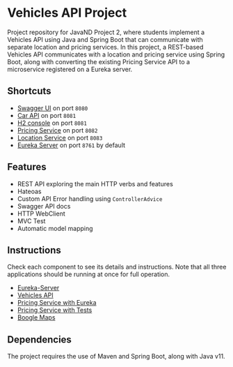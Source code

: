 # Vehicles API Project

Project repository for JavaND Project 2, where students implement a Vehicles API using Java and Spring Boot that can 
communicate with separate location and pricing services. 
In this project, a REST-based Vehicles API communicates with a location and pricing service using Spring Boot, 
along with converting the existing Pricing Service API to a microservice registered on a Eureka server.

## Shortcuts

- [Swagger UI](http://localhost:8080/swagger-ui.html) on port `8080`
- [Car API](http://localhost:8081) on port `8081`
- [H2 console](http://localhost:8081/h2) on port `8081` 
- [Pricing Service](http://localhost:8082) on port `8082`
- [Location Service](http://localhost:8083) on port `8083`
- [Eureka Server](http://localhost:8761) on port `8761` by default

## Features

- REST API exploring the main HTTP verbs and features
- Hateoas
- Custom API Error handling using `ControllerAdvice`
- Swagger API docs
- HTTP WebClient
- MVC Test
- Automatic model mapping

## Instructions

Check each component to see its details and instructions. Note that all three applications
should be running at once for full operation.

- [Eureka-Server](eureka-server/README.md)
- [Vehicles API](vehicles-api/README.md)
- [Pricing Service with Eureka](pricing-service-with-eureka/README.md)
- [Pricing Service with Tests](pricing-service-with-tests/README.md)
- [Boogle Maps](boogle-maps/README.md)

## Dependencies

The project requires the use of Maven and Spring Boot, along with Java v11.

